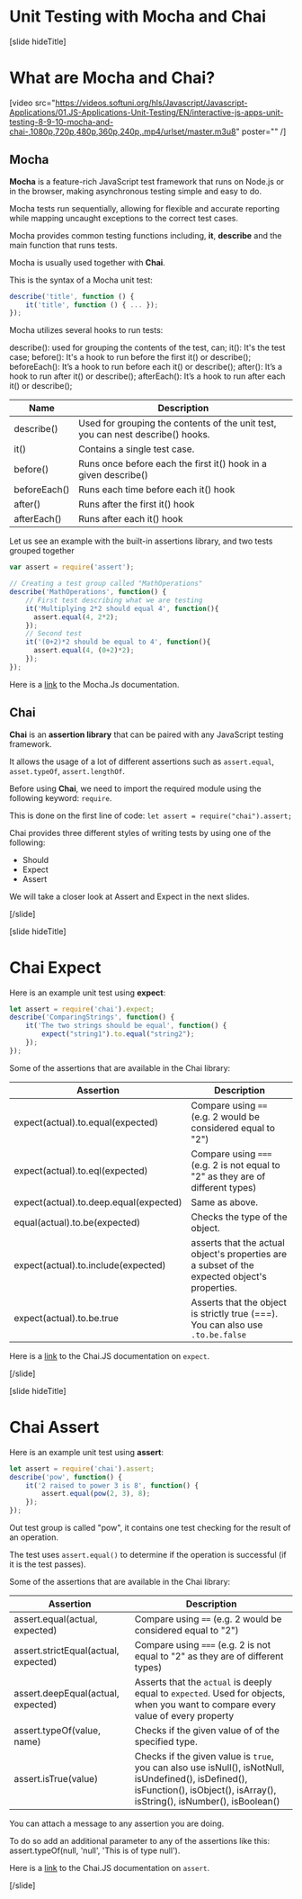 # Unit Testing with Mocha and Chai

[slide hideTitle]

# What are Mocha and Chai?

[video src="https://videos.softuni.org/hls/Javascript/Javascript-Applications/01.JS-Applications-Unit-Testing/EN/interactive-js-apps-unit-testing-8-9-10-mocha-and-chai-,1080p,720p,480p,360p,240p,.mp4/urlset/master.m3u8" poster="" /]


## Mocha

**Mocha** is a feature-rich JavaScript test framework that runs on Node.js or in the browser, making asynchronous testing simple and easy to do.

Mocha tests run sequentially, allowing for flexible and accurate reporting while mapping uncaught exceptions to the correct test cases. 

Mocha provides common testing functions including, **it**, **describe** and the main function that runs tests.

Mocha is usually used together with **Chai**.


This is the syntax of a Mocha unit test:

```js
describe('title', function () {
    it('title', function () { ... });
});
```

Mocha utilizes several hooks to run tests:

describe(): used for grouping the contents of the test, can;
it(): It's the test case;
before(): It's a hook to run before the first it() or describe();
beforeEach(): It’s a hook to run before each it() or describe();
after(): It’s a hook to run after it() or describe();
afterEach(): It’s a hook to run after each it() or describe();


| **Name**  | **Description** |
| --- | --- |
| describe() | Used for grouping the contents of the unit test, you can nest describe() hooks. |
| it() | Contains a single test case. |
| before() | Runs once before each the first it() hook in a given describe() |
| beforeEach() | Runs each time before each it() hook |
| after() | Runs after the first it() hook |
| afterEach() | Runs after each it() hook |


Let us see an example with the built-in assertions library, and two tests grouped together

```js
var assert = require('assert');

// Creating a test group called "MathOperations"
describe('MathOperations', function() {
    // First test describing what we are testing
    it('Multiplying 2*2 should equal 4', function(){
      assert.equal(4, 2*2);
    });
    // Second test
    it('(0+2)*2 should be equal to 4', function(){
      assert.equal(4, (0+2)*2);
    });
});
```



Here is a [link](https://www.mochajs.org/) to the Mocha.Js documentation. 

## Chai

**Chai** is an **assertion library** that can be paired with any JavaScript testing framework.

It allows the usage of a lot of different assertions such as `assert.equal`, `asset.typeOf`, `assert.lengthOf`.

Before using **Chai**, we need to import the required module using the following keyword: `require`.

This is done on the first line of code: `let assert = require("chai").assert;`

Chai provides three different styles of writing tests by using one of the following:
- Should
- Expect
- Assert

We will take a closer look at Assert and Expect in the next slides.

[/slide]


[slide hideTitle]
# Chai Expect

Here is an example unit test using **expect**:

```js
let assert = require('chai').expect;
describe('ComparingStrings', function() {
    it('The two strings should be equal', function() {
        expect("string1").to.equal("string2");
    });
});
```

Some of the assertions that are available in the Chai library:

| **Assertion**  | **Description** |
| --- | --- |
| expect(actual).to.equal(expected) | Compare using `==` (e.g. 2 would be considered equal to "2") |
| expect(actual).to.eql(expected) | Compare using `===` (e.g. 2 is not equal to "2" as they are of different types)  |
| expect(actual).to.deep.equal(expected) | Same as above. |
| equal(actual).to.be(expected) | Checks the type of the object. |
| expect(actual).to.include(expected) | asserts that the actual object's properties are a subset of the expected object's properties. |
| expect(actual).to.be.true | Asserts that the object is strictly true (===). You can also use `.to.be.false`  |


Here is a [link](https://www.chaijs.com/api/bdd) to the Chai.JS documentation on `expect`.

[/slide]

[slide hideTitle]
# Chai Assert

Here is an example unit test using **assert**:

```js
let assert = require('chai').assert;
describe('pow', function() {
    it('2 raised to power 3 is 8', function() {
        assert.equal(pow(2, 3), 8);
    });
});
```

Out test group is called "pow", it contains one test checking for the result of an operation.

The test uses `assert.equal()` to determine if the operation is successful (if it is the test passes).

Some of the assertions that are available in the Chai library:

| **Assertion**  | **Description** |
| --- | --- |
| assert.equal(actual, expected) | Compare using `==` (e.g. 2 would be considered equal to "2") |
| assert.strictEqual(actual, expected) | Compare using `===` (e.g. 2 is not equal to "2" as they are of different types) |
| assert.deepEqual(actual, expected) | Asserts that the `actual` is deeply equal to `expected`. Used for objects, when you want to compare every value of every property|
| assert.typeOf(value, name) | Checks if the given value of of the specified type.|
| assert.isTrue(value) | Checks if the given value is `true`, you can also use isNull(), isNotNull, isUndefined(), isDefined(), isFunction(), isObject(), isArray(), isString(), isNumber(), isBoolean() |

You can attach a message to any assertion you are doing.

To do so add an additional parameter to any of the assertions like this: assert.typeOf(null, 'null', 'This is of type null').

Here is a [link](https://www.chaijs.com/api/assert) to the Chai.JS documentation on `assert`.

[/slide]

